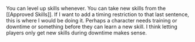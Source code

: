 You can level up skills whenever. You can take new skills from the [[Approved Skills]]. If I want to add a timing restriction to that last sentence, this is where I would be doing it. Perhaps a character needs training or downtime or something before they can learn a new skill. I think letting players only get new skills during downtime makes sense.